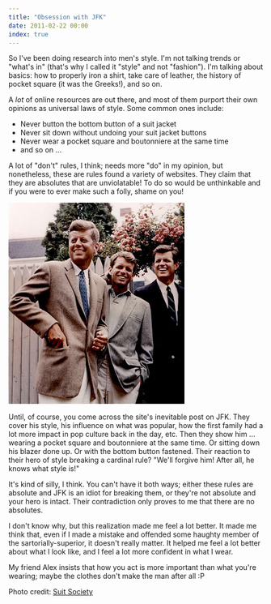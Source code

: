 ```yaml
---
title: "Obsession with JFK"
date: 2011-02-22 00:00
index: true
---
```


So I've been doing research into men's style. I'm not talking trends or "what's in" (that's why I called it "style" and not "fashion"). I'm talking about basics: how to properly iron a shirt, take care of leather, the history of pocket square (it was the Greeks!), and so on.

A _lot_ of online resources are out there, and most of them purport their own opinions as universal laws of style. Some common ones include:

- Never button the bottom button of a suit jacket
- Never sit down without undoing your suit jacket buttons
- Never wear a pocket square and&nbsp;boutonniere&nbsp;at the same time
- and so on ...

A lot of "don't" rules, I think; needs more "do" in my opinion, but nonetheless, these are rules found a variety of websites. They claim that they are absolutes that are unviolatable! To do so would be unthinkable and if you were to ever make such a folly, shame on you!

 ![](/img/import/blog/2011/02/obsession-with-jfk/AC1A0BCBB90E4A6981394509D3950494.png)

Until, of course, you come across the site's inevitable post on JFK. They cover his style, his influence on what was popular, how the first family had a lot more impact in pop culture back in the day, etc. Then they show him ... wearing a pocket square and boutonniere at the same time. Or sitting down his blazer done up. Or with the bottom button fastened. Their reaction to their hero of style breaking a cardinal rule? "We'll forgive him! After all, he knows what style is!"

It's kind of silly, I think. You can't have it both ways; either these rules are absolute and JFK is an idiot for breaking them, or they're not absolute and your hero is intact. Their contradiction only proves to me that there are no absolutes.

I don't know why, but this realization made me feel a lot better. It made me think that, even if I made a mistake and offended some haughty member of the sartorially-superior, it doesn't really matter. It helped me feel a lot better about what I look like, and I feel a lot more confident in what I wear.

My friend Alex insists that how you act is more important than what you're wearing; maybe the clothes don't make the man after all :P

Photo credit: [Suit Society](http://www.suitsociety.com/jfk/)

<!-- more -->
